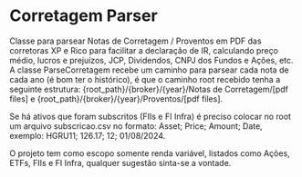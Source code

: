# Corretagem Parser
Classe para parsear Notas de Corretagem / Proventos em PDF das corretoras XP e Rico para facilitar a declaração de IR, calculando preço médio, lucros e prejuízos, JCP, Dividendos, CNPJ dos Fundos e Ações, etc.
A classe ParseCorretagem recebe um caminho para parsear cada nota de cada ano (é bom ter o histórico), é que o caminho root recebido tenha a seguinte estrutura: {root_path}/{broker}/{year}/Notas de Corretagem/[pdf files] e {root_path}/{broker}/{year}/Proventos/[pdf files].

Se há ativos que foram subscritos (FIIs e FI Infra) é preciso colocar no root um arquivo subscricao.csv no formato: Asset; Price; Amount; Date, exemplo: HGRU11; 126.17; 12; 01/08/2024.

O projeto tem como escopo somente renda variável, listados como Ações, ETFs, FIIs e FI Infra, qualquer sugestão sinta-se a vontade.

